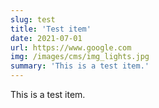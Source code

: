 ```yaml
---
slug: test
title: 'Test item'
date: 2021-07-01
url: https://www.google.com
img: /images/cms/img_lights.jpg
summary: 'This is a test item.'
---
```

This is a test item.